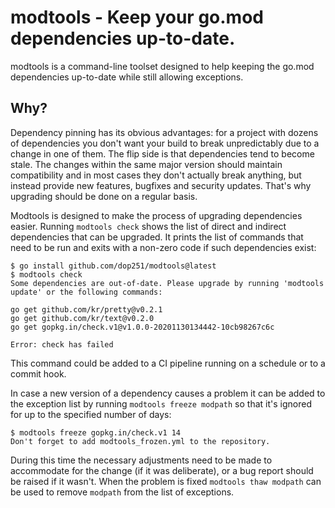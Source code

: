 modtools - Keep your go.mod dependencies up-to-date.
====

modtools is a command-line toolset designed to help keeping the go.mod dependencies up-to-date while still allowing exceptions.

Why?
---

Dependency pinning has its obvious advantages: for a project with dozens of dependencies you don't want your
build to break unpredictably due to a change in one of them. The flip side is that dependencies tend to become
stale. The changes within the same major version should maintain compatibility and in most cases they don't actually
break anything, but instead provide new features, bugfixes and security updates. That's why upgrading should be
done on a regular basis.

Modtools is designed to make the process of upgrading dependencies easier. Running `modtools check` shows the list
of direct and indirect dependencies that can be upgraded. It prints the list of commands that need to be run and
exits with a non-zero code if such dependencies exist:

```console
$ go install github.com/dop251/modtools@latest
$ modtools check
Some dependencies are out-of-date. Please upgrade by running 'modtools update' or the following commands:

go get github.com/kr/pretty@v0.2.1
go get github.com/kr/text@v0.2.0
go get gopkg.in/check.v1@v1.0.0-20201130134442-10cb98267c6c

Error: check has failed
```

This command could be added to a CI pipeline running on a schedule or to a commit hook.

In case a new version of a dependency causes a problem it can be added to the exception list by running
`modtools freeze modpath` so that it's ignored for up to the specified number of days:

```console
$ modtools freeze gopkg.in/check.v1 14
Don't forget to add modtools_frozen.yml to the repository.
```

During this time the necessary adjustments need to be made to accommodate for the change (if it was deliberate),
or a bug report should be raised if it wasn't. When the problem is fixed
`modtools thaw modpath` can be used to remove `modpath` from the list of exceptions.

